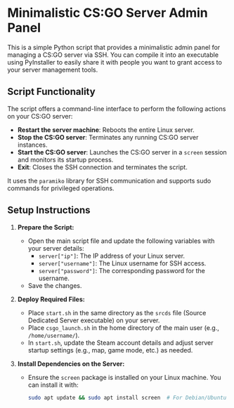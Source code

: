 # Minimalistic CS:GO Server Admin Panel

This is a simple Python script that provides a minimalistic admin panel for managing a CS:GO server via SSH. You can compile it into an executable using PyInstaller to easily share it with people you want to grant access to your server management tools.

## Script Functionality

The script offers a command-line interface to perform the following actions on your CS:GO server:
- **Restart the server machine**: Reboots the entire Linux server.
- **Stop the CS:GO server**: Terminates any running CS:GO server instances.
- **Start the CS:GO server**: Launches the CS:GO server in a `screen` session and monitors its startup process.
- **Exit**: Closes the SSH connection and terminates the script.

It uses the `paramiko` library for SSH communication and supports sudo commands for privileged operations.

## Setup Instructions

1. **Prepare the Script:**
   - Open the main script file and update the following variables with your server details:
     - `server["ip"]`: The IP address of your Linux server.
     - `server["username"]`: The Linux username for SSH access.
     - `server["password"]`: The corresponding password for the username.
   - Save the changes.

2. **Deploy Required Files:**
   - Place `start.sh` in the same directory as the `srcds` file (Source Dedicated Server executable) on your server.
   - Place `csgo_launch.sh` in the home directory of the main user (e.g., `/home/username/`).
   - In `start.sh`, update the Steam account details and adjust server startup settings (e.g., map, game mode, etc.) as needed.

3. **Install Dependencies on the Server:**
   - Ensure the `screen` package is installed on your Linux machine. You can install it with:
     ```bash
     sudo apt update && sudo apt install screen  # For Debian/Ubuntu
